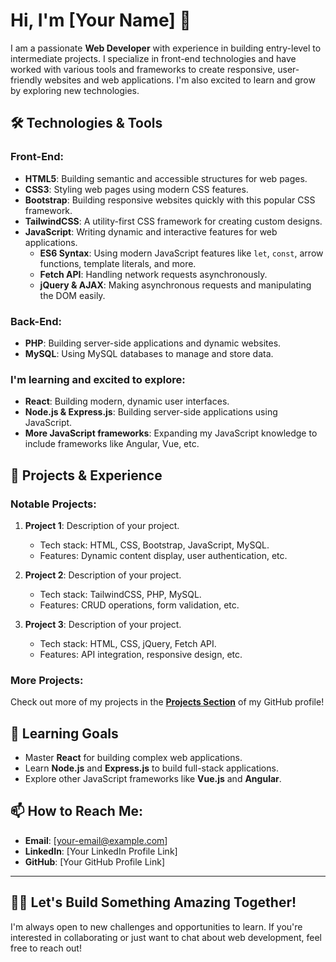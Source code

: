 # Hi, I'm [Your Name] 👋

I am a passionate **Web Developer** with experience in building entry-level to intermediate projects. I specialize in front-end technologies and have worked with various tools and frameworks to create responsive, user-friendly websites and web applications. I'm also excited to learn and grow by exploring new technologies.

## 🛠️ Technologies & Tools

### Front-End:
- **HTML5**: Building semantic and accessible structures for web pages.
- **CSS3**: Styling web pages using modern CSS features.
- **Bootstrap**: Building responsive websites quickly with this popular CSS framework.
- **TailwindCSS**: A utility-first CSS framework for creating custom designs.
- **JavaScript**: Writing dynamic and interactive features for web applications.
  - **ES6 Syntax**: Using modern JavaScript features like `let`, `const`, arrow functions, template literals, and more.
  - **Fetch API**: Handling network requests asynchronously.
  - **jQuery & AJAX**: Making asynchronous requests and manipulating the DOM easily.

### Back-End:
- **PHP**: Building server-side applications and dynamic websites.
- **MySQL**: Using MySQL databases to manage and store data.
  
### I'm learning and excited to explore:
- **React**: Building modern, dynamic user interfaces.
- **Node.js & Express.js**: Building server-side applications using JavaScript.
- **More JavaScript frameworks**: Expanding my JavaScript knowledge to include frameworks like Angular, Vue, etc.

## 💼 Projects & Experience

### Notable Projects:
1. **Project 1**: Description of your project.
   - Tech stack: HTML, CSS, Bootstrap, JavaScript, MySQL.
   - Features: Dynamic content display, user authentication, etc.

2. **Project 2**: Description of your project.
   - Tech stack: TailwindCSS, PHP, MySQL.
   - Features: CRUD operations, form validation, etc.

3. **Project 3**: Description of your project.
   - Tech stack: HTML, CSS, jQuery, Fetch API.
   - Features: API integration, responsive design, etc.

### More Projects:
Check out more of my projects in the **[Projects Section](#)** of my GitHub profile!

## 🌱 Learning Goals
- Master **React** for building complex web applications.
- Learn **Node.js** and **Express.js** to build full-stack applications.
- Explore other JavaScript frameworks like **Vue.js** and **Angular**.

## 📫 How to Reach Me:
- **Email**: [your-email@example.com]
- **LinkedIn**: [Your LinkedIn Profile Link]
- **GitHub**: [Your GitHub Profile Link]

---

## 🧑‍💻 Let's Build Something Amazing Together!
I'm always open to new challenges and opportunities to learn. If you're interested in collaborating or just want to chat about web development, feel free to reach out!

